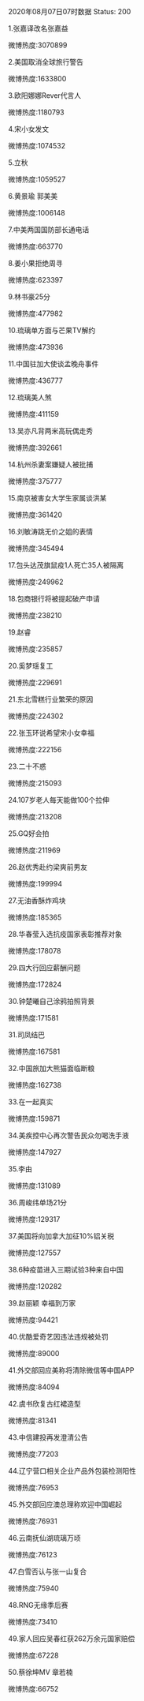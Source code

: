 2020年08月07日07时数据
Status: 200

1.张嘉译改名张嘉益

微博热度:3070899

2.美国取消全球旅行警告

微博热度:1633800

3.欧阳娜娜Rever代言人

微博热度:1180793

4.宋小女发文

微博热度:1074532

5.立秋

微博热度:1059527

6.黄景瑜 郭美美

微博热度:1006148

7.中美两国国防部长通电话

微博热度:663770

8.姜小果拒绝周寻

微博热度:623397

9.林书豪25分

微博热度:477982

10.琉璃单方面与芒果TV解约

微博热度:473936

11.中国驻加大使谈孟晚舟事件

微博热度:436777

12.琉璃美人煞

微博热度:411159

13.吴亦凡背两米高玩偶走秀

微博热度:392661

14.杭州杀妻案嫌疑人被批捕

微博热度:375777

15.南京被害女大学生家属谈洪某

微博热度:361420

16.刘敏涛跳无价之姐的表情

微博热度:345494

17.包头达茂旗鼠疫1人死亡35人被隔离

微博热度:249962

18.包商银行将被提起破产申请

微博热度:238210

19.赵睿

微博热度:235857

20.奚梦瑶复工

微博热度:229691

21.东北雪糕行业繁荣的原因

微博热度:224302

22.张玉环说希望宋小女幸福

微博热度:222156

23.二十不惑

微博热度:215093

24.107岁老人每天能做100个拉伸

微博热度:213208

25.GQ好会拍

微博热度:211969

26.赵优秀赴约梁爽前男友

微博热度:199994

27.无油香酥炸鸡块

微博热度:185365

28.华春莹入选抗疫国家表彰推荐对象

微博热度:178078

29.四大行回应薪酬问题

微博热度:172824

30.钟楚曦自己涂鸦拍照背景

微博热度:171581

31.司凤结巴

微博热度:167581

32.中国旅加大熊猫面临断粮

微博热度:162738

33.在一起真实

微博热度:159871

34.美疾控中心再次警告民众勿喝洗手液

微博热度:147927

35.李由

微博热度:131089

36.周峻纬单场21分

微博热度:129317

37.美国将向加拿大加征10%铝关税

微博热度:127557

38.6种疫苗进入三期试验3种来自中国

微博热度:120282

39.赵丽颖 幸福到万家

微博热度:94421

40.优酷爱奇艺因违法违规被处罚

微博热度:89000

41.外交部回应美称将清除微信等中国APP

微博热度:84094

42.虞书欣复古红裙造型

微博热度:81341

43.中信建投再发澄清公告

微博热度:77203

44.辽宁营口相关企业产品外包装检测阳性

微博热度:76953

45.外交部回应澳总理称欢迎中国崛起

微博热度:76931

46.云南抚仙湖琉璃万顷

微博热度:76123

47.白雪否认与张一山复合

微博热度:75940

48.RNG无缘季后赛

微博热度:73410

49.家人回应吴春红获262万余元国家赔偿

微博热度:67228

50.蔡徐坤MV 章若楠

微博热度:66752

